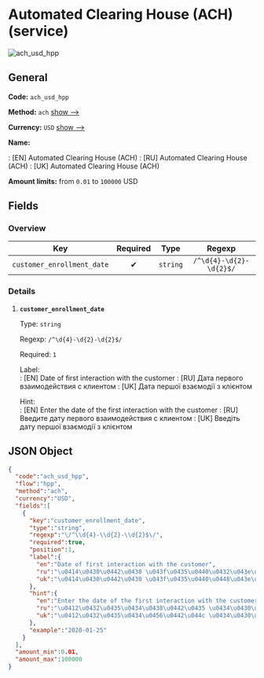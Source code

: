 
# Automated Clearing House (ACH) (service) 
![ach_usd_hpp](https://static.openfintech.io/payment_methods/ach_usd_hpp/logo.svg?w=400&c=v0.59.26#w200)  

## General 
 
**Code:** `ach_usd_hpp` 
 
**Method:** `ach` 
 [show -->](/payment-methods/ach/) 
 
**Currency:** `USD` [show -->](/currencies/USD/) 
 
**Name:** 
 
:	[EN] Automated Clearing House (ACH) 
:	[RU] Automated Clearing House (ACH) 
:	[UK] Automated Clearing House (ACH) 
 
**Amount limits:** from `0.01` to `100000` USD 

## Fields 

### Overview 

|Key|Required|Type|Regexp| 
|:---:|:---:|:---:|:---:| 
|`customer_enrollment_date`|✔|`string`|`/^\d{4}-\d{2}-\d{2}$/`| 
 

### Details 
 
1. **`customer_enrollment_date`** 
 
	Type: `string` 
 
	Regexp: `/^\d{4}-\d{2}-\d{2}$/` 
 
	Required: `1` 
 
	Label:  
	: [EN] Date of first interaction with the customer 
	: [RU] Дата первого взаимодействия с клиентом 
	: [UK] Дата першої взаємодії з клієнтом 
 
	Hint:  
	: [EN] Enter the date of the first interaction with the customer 
	: [RU] Введите дату первого взаимодействия с клиентом 
	: [UK] Введіть дату першої взаємодії з клієнтом 
 

## JSON Object 

```json
{
  "code":"ach_usd_hpp",
  "flow":"hpp",
  "method":"ach",
  "currency":"USD",
  "fields":[
    {
      "key":"customer_enrollment_date",
      "type":"string",
      "regexp":"\/^\\d{4}-\\d{2}-\\d{2}$\/",
      "required":true,
      "position":1,
      "label":{
        "en":"Date of first interaction with the customer",
        "ru":"\u0414\u0430\u0442\u0430 \u043f\u0435\u0440\u0432\u043e\u0433\u043e \u0432\u0437\u0430\u0438\u043c\u043e\u0434\u0435\u0439\u0441\u0442\u0432\u0438\u044f \u0441 \u043a\u043b\u0438\u0435\u043d\u0442\u043e\u043c",
        "uk":"\u0414\u0430\u0442\u0430 \u043f\u0435\u0440\u0448\u043e\u0457 \u0432\u0437\u0430\u0454\u043c\u043e\u0434\u0456\u0457 \u0437 \u043a\u043b\u0456\u0454\u043d\u0442\u043e\u043c"
      },
      "hint":{
        "en":"Enter the date of the first interaction with the customer",
        "ru":"\u0412\u0432\u0435\u0434\u0438\u0442\u0435 \u0434\u0430\u0442\u0443 \u043f\u0435\u0440\u0432\u043e\u0433\u043e \u0432\u0437\u0430\u0438\u043c\u043e\u0434\u0435\u0439\u0441\u0442\u0432\u0438\u044f \u0441 \u043a\u043b\u0438\u0435\u043d\u0442\u043e\u043c",
        "uk":"\u0412\u0432\u0435\u0434\u0456\u0442\u044c \u0434\u0430\u0442\u0443 \u043f\u0435\u0440\u0448\u043e\u0457 \u0432\u0437\u0430\u0454\u043c\u043e\u0434\u0456\u0457 \u0437 \u043a\u043b\u0456\u0454\u043d\u0442\u043e\u043c"
      },
      "example":"2020-01-25"
    }
  ],
  "amount_min":0.01,
  "amount_max":100000
}
```  
